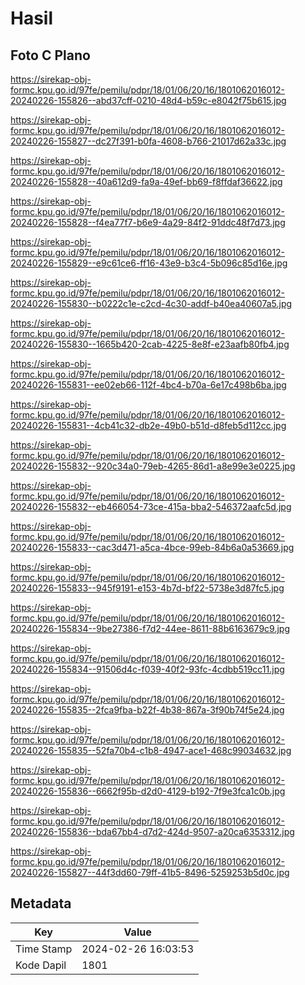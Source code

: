 # Hasil

## Foto C Plano

https://sirekap-obj-formc.kpu.go.id/97fe/pemilu/pdpr/18/01/06/20/16/1801062016012-20240226-155826--abd37cff-0210-48d4-b59c-e8042f75b615.jpg

https://sirekap-obj-formc.kpu.go.id/97fe/pemilu/pdpr/18/01/06/20/16/1801062016012-20240226-155827--dc27f391-b0fa-4608-b766-21017d62a33c.jpg

https://sirekap-obj-formc.kpu.go.id/97fe/pemilu/pdpr/18/01/06/20/16/1801062016012-20240226-155828--40a612d9-fa9a-49ef-bb69-f8ffdaf36622.jpg

https://sirekap-obj-formc.kpu.go.id/97fe/pemilu/pdpr/18/01/06/20/16/1801062016012-20240226-155828--f4ea77f7-b6e9-4a29-84f2-91ddc48f7d73.jpg

https://sirekap-obj-formc.kpu.go.id/97fe/pemilu/pdpr/18/01/06/20/16/1801062016012-20240226-155829--e9c61ce6-ff16-43e9-b3c4-5b096c85d16e.jpg

https://sirekap-obj-formc.kpu.go.id/97fe/pemilu/pdpr/18/01/06/20/16/1801062016012-20240226-155830--b0222c1e-c2cd-4c30-addf-b40ea40607a5.jpg

https://sirekap-obj-formc.kpu.go.id/97fe/pemilu/pdpr/18/01/06/20/16/1801062016012-20240226-155830--1665b420-2cab-4225-8e8f-e23aafb80fb4.jpg

https://sirekap-obj-formc.kpu.go.id/97fe/pemilu/pdpr/18/01/06/20/16/1801062016012-20240226-155831--ee02eb66-112f-4bc4-b70a-6e17c498b6ba.jpg

https://sirekap-obj-formc.kpu.go.id/97fe/pemilu/pdpr/18/01/06/20/16/1801062016012-20240226-155831--4cb41c32-db2e-49b0-b51d-d8feb5d112cc.jpg

https://sirekap-obj-formc.kpu.go.id/97fe/pemilu/pdpr/18/01/06/20/16/1801062016012-20240226-155832--920c34a0-79eb-4265-86d1-a8e99e3e0225.jpg

https://sirekap-obj-formc.kpu.go.id/97fe/pemilu/pdpr/18/01/06/20/16/1801062016012-20240226-155832--eb466054-73ce-415a-bba2-546372aafc5d.jpg

https://sirekap-obj-formc.kpu.go.id/97fe/pemilu/pdpr/18/01/06/20/16/1801062016012-20240226-155833--cac3d471-a5ca-4bce-99eb-84b6a0a53669.jpg

https://sirekap-obj-formc.kpu.go.id/97fe/pemilu/pdpr/18/01/06/20/16/1801062016012-20240226-155833--945f9191-e153-4b7d-bf22-5738e3d87fc5.jpg

https://sirekap-obj-formc.kpu.go.id/97fe/pemilu/pdpr/18/01/06/20/16/1801062016012-20240226-155834--9be27386-f7d2-44ee-8611-88b6163679c9.jpg

https://sirekap-obj-formc.kpu.go.id/97fe/pemilu/pdpr/18/01/06/20/16/1801062016012-20240226-155834--91506d4c-f039-40f2-93fc-4cdbb519cc11.jpg

https://sirekap-obj-formc.kpu.go.id/97fe/pemilu/pdpr/18/01/06/20/16/1801062016012-20240226-155835--2fca9fba-b22f-4b38-867a-3f90b74f5e24.jpg

https://sirekap-obj-formc.kpu.go.id/97fe/pemilu/pdpr/18/01/06/20/16/1801062016012-20240226-155835--52fa70b4-c1b8-4947-ace1-468c99034632.jpg

https://sirekap-obj-formc.kpu.go.id/97fe/pemilu/pdpr/18/01/06/20/16/1801062016012-20240226-155836--6662f95b-d2d0-4129-b192-7f9e3fca1c0b.jpg

https://sirekap-obj-formc.kpu.go.id/97fe/pemilu/pdpr/18/01/06/20/16/1801062016012-20240226-155836--bda67bb4-d7d2-424d-9507-a20ca6353312.jpg

https://sirekap-obj-formc.kpu.go.id/97fe/pemilu/pdpr/18/01/06/20/16/1801062016012-20240226-155827--44f3dd60-79ff-41b5-8496-5259253b5d0c.jpg


## Metadata

| Key        | Value               |
| ---------- | ------------------- |
| Time Stamp | 2024-02-26 16:03:53 |
| Kode Dapil | 1801                |



